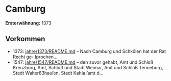 # Camburg

**Ersterwähnung:** 1373

## Vorkommen
- 1373: [jahre/1373/README.md](../jahre/1373/README.md) – Nach Camburg und Schkölen hat der Rat Recht ge-
ſprochen...
- 1547: [jahre/1547/README.md](../jahre/1547/README.md) – den zuvor gehabt, Amt und Schloß Kreuzburg, Amt,
Schloß und Stadt Weimar, Amt und Schloß Tenneburg,
Stadt Walter83hauſen, Stadt Kahla ſamt d...
